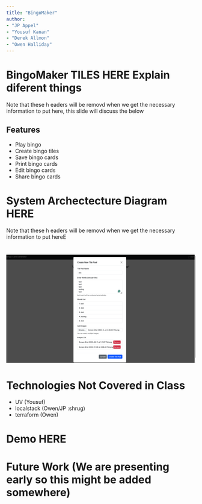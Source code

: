 ```yaml
---
title: "BingoMaker"
author:
- "JP Appel"
- "Yousuf Kanan"
- "Derek Allmon"
- "Owen Halliday"
---
```


# BingoMaker TILES HERE Explain diferent things
Note that these h eaders will be removd when we get the 
necessary information to put here, this slide will discuss the below
## Features
- Play bingo
- Create bingo tiles
- Save bingo cards
- Print bingo cards
- Edit bingo cards
- Share bingo cards

# System Archectecture Diagram HERE
Note that these h eaders will be removd when we get the 
necessary information to put hereE

#
![](TilePoolPage.png)




# Technologies Not Covered in Class
- UV (Yousuf)
- localstack (Owen/JP :shrug)
- terraform (Owen)


# Demo HERE

# Future Work (We are presenting early so this might be added somewhere) 
